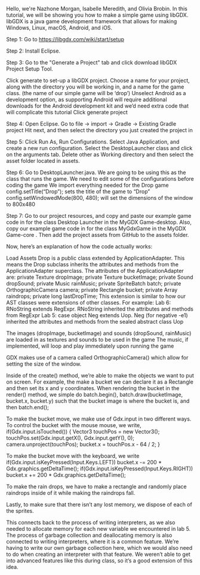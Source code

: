 Hello, we're Nazhone Morgan, Isabelle Meredith, and Olivia Brobin. In this tutorial, we
will be showing you how to make a simple game using libGDX. libGDX is a java game development framework that allows for making Windows, Linux, macOS, Android, and iOS.

Step 1: Go to https://libgdx.com/wiki/start/setup

Step 2: Install Eclipse.

Step 3: Go to the "Generate a Project" tab and click download libGDX Project Setup Tool.

Click generate to set-up a libGDX project.
Choose a name for your project, along with the directory you will be working in, and a name for the game class. (the name of our simple game will be ‘drop’)
Unselect Android as a development option, as supporting Android will require additional downloads for the Android development kit and we’d need extra code that will complicate this tutorial
Click generate project

Step 4: Open Eclipse.
Go to file -> import -> Gradle -> Existing Gradle project
Hit next, and then select the directory you just created the project in

Step 5: Click Run As, Run Configurations.
Select Java Application, and create a new run configuration.
Select the DesktopLauncher class and click on the arguments tab.
Delete other as Working directory and then select the asset folder located in assets.

Step 6: Go to DesktopLauncher.java. We are going to be using this as the class that runs the game. We need to edit some of the configurations before coding the game
We import everything needed for the Drop game
config.setTitle(“Drop”); sets the title of the game to “Drop”
config.setWindowedMode(800, 480); will set the dimensions of the window to 800x480

Step 7: Go to our project resources, and copy and paste our example game code in for the class Desktop Launcher in the MyGDX Game-desktop. Also, copy our example game code in for the class MyGdxGame in the MyGDX Game-core . Then add the project assets from GitHub to the assets folder.



Now, here’s an explanation of how the code actually works:

Load Assets
Drop is a public class extended by ApplicationAdapter. This means the Drop subclass inherits the attributes and methods from the ApplicationAdapter superclass. 
The attributes of the ApplicationAdapter are:
   private Texture dropImage;
   private Texture bucketImage;
   private Sound dropSound;
   private Music rainMusic;
   private SpriteBatch batch;
   private OrthographicCamera camera;
   private Rectangle bucket;
   private Array<Rectangle> raindrops;
   private long lastDropTime;
This extension is similar to how our AST classes were extensions of other classes. For example:
Lab 6: RNoString extends RegExpr. RNoString inherited the attributes and methods from RegExpr
Lab 5: case object Neg extends Uop. Neg (for negative -e1) inherited the attributes and methods from the sealed abstract class Uop

The images (dropImage, bucketImage) and sounds (dropSound, rainMusic) are loaded in as textures and sounds to be used in the game
The music, if implemented, will loop and play immediately upon running the game

GDX makes use of a camera called OrthographicCamera() which allow for setting the size of the window.

Inside of the create() method, we’re able to make the objects we want to put on screen.
For example, the make a bucket we can declare it as a Rectangle and then set its x and y coordinates. When rendering the bucket in the render() method, we simple do batch.begin(), batch.draw(bucketImage, bucket.x, bucket.y) such that the bucket image is where the bucket is, and then batch.end();

To make the bucket move, we make use of Gdx.input in two different ways. To control the bucket with the mouse mouse, we write,  
if(Gdx.input.isTouched()) {
      Vector3 touchPos = new Vector3();
      touchPos.set(Gdx.input.getX(), Gdx.input.getY(), 0);
      camera.unproject(touchPos);
      bucket.x = touchPos.x - 64 / 2;
   }



To make the bucket move with the keyboard, we write
if(Gdx.input.isKeyPressed(Input.Keys.LEFT)) bucket.x -= 200 * Gdx.graphics.getDeltaTime();
if(Gdx.input.isKeyPressed(Input.Keys.RIGHT)) bucket.x += 200 * Gdx.graphics.getDeltaTime();

To make the rain drops, we have to make a rectangle and randomly place raindrops inside of it while making the raindrops fall.

Lastly, to make sure that there isn’t any lost memory, we dispose of each of the sprites.

This connects back to the process of writing interpreters, as we also needed to allocate memory for each new variable we encountered in lab 5. The process of garbage collection and deallocating memory is also connected to writing interpreters, where it is a common feature. We’re having to write our own garbage collection here, which we would also need to do when creating an interpreter with that feature. We weren’t able to get into advanced features like this during class, so it’s a good extension of this idea.
